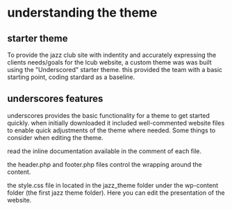 
# understanding the theme

## starter theme

To provide the jazz club site with indentity and accurately expressing the clients needs/goals for the lcub website, a custom theme was was built using the "Underscored" starter theme. this provided the team with a basic starting point, coding stardard as a baseline.

## underscores features

underscores provides the basic functionality for a theme to get started quickly. when initially downloaded it included well-commented website files to enable quick adjustments of the theme where needed. Some things to consider when editing the theme.

read the inline documentation available in the comment of each file.

the header.php and footer.php files control the wrapping around the content. 

the style.css file in located in the jazz_theme folder under the wp-content folder (the first jazz theme folder). Here you can edit the presentation of the website.



